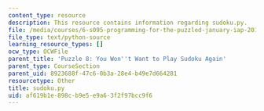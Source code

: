 ```yaml
---
content_type: resource
description: This resource contains information regarding sudoku.py.
file: /media/courses/6-s095-programming-for-the-puzzled-january-iap-2018/af619b1e898cb9e5e9a63f2f97bcc9f6_sudoku.py
file_type: text/python-source
learning_resource_types: []
ocw_type: OCWFile
parent_title: 'Puzzle 8: You Won''t Want to Play Sudoku Again'
parent_type: CourseSection
parent_uid: 8923688f-47c6-0b3a-28e4-b49e7d664281
resourcetype: Other
title: sudoku.py
uid: af619b1e-898c-b9e5-e9a6-3f2f97bcc9f6
---
```

